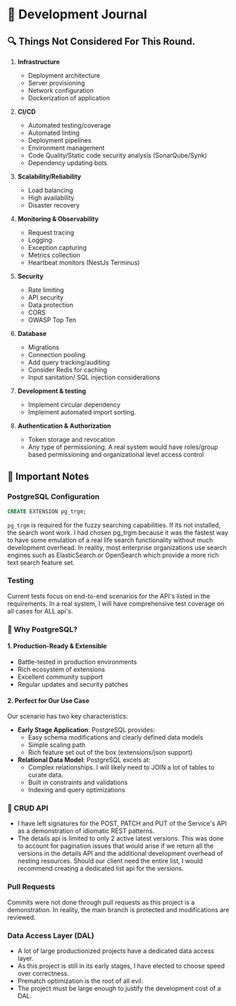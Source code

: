 # 📝 Development Journal

## 🔍 Things Not Considered For This Round.

1. **Infrastructure**
   - Deployment architecture
   - Server provisioning
   - Network configuration
   - Dockerization of application

2. **CI/CD**
   - Automated testing/coverage
   - Automated linting
   - Deployment pipelines
   - Environment management
   - Code Quality/Static code security analysis (SonarQube/Synk)
   - Dependency updating bots

3. **Scalability/Reliability**
   - Load balancing
   - High availability
   - Disaster recovery

4. **Monitoring & Observability**
   - Request tracing
   - Logging
   - Exception capturing
   - Metrics collection
   - Heartbeat monitors (NestJs Terminus)

5. **Security**
   - Rate limiting
   - API security
   - Data protection
   - CORS
   - OWASP Top Ten

6. **Database**
   - Migrations
   - Connection pooling
   - Add query tracking/auditing
   - Consider Redis for caching
   - Input sanitation/ SQL injection considerations

7. **Development & testing**
   - Implement circular dependency
   - Implement automated import sorting.

8. **Authentication & Authorization**
   - Token storage and revocation
   - Any type of permissioning. A real system would have roles/group based permissioning and organizational level access control

## 📌 Important Notes

### PostgreSQL Configuration
```sql
CREATE EXTENSION pg_trgm;
```
`pg_trgm` is required for the fuzzy searching capabilities. If its not installed, the search wont work. I had chosen pg_trgm because it was the fastest way to have some emulation of a real life search functionality without much development overhead. In reality, most enterprise organizations use search engines such as ElasticSearch or OpenSearch which provide a more rich text search feature set.

### Testing
Current tests focus on end-to-end scenarios for the API's listed in the requirements.
In a real system, I will have comprehensive test coverage on all cases for ALL api's.

### 🐘 Why PostgreSQL?
#### 1. Production-Ready & Extensible
- Battle-tested in production environments
- Rich ecosystem of extensions
- Excellent community support
- Regular updates and security patches

#### 2. Perfect for Our Use Case
Our scenario has two key characteristics:
- **Early Stage Application**: PostgreSQL provides:
  - Easy schema modifications and clearly defined data models
  - Simple scaling path
  - Rich feature set out of the box (extensions/json support)
- **Relational Data Model**: PostgreSQL excels at:
  - Complex relationships. I will likely need to JOIN a lot of tables to curate data.
  - Built in constraints and validations
  - Indexing and query optimizations


### 🐘 CRUD API
 - I have left signatures for the POST, PATCH and PUT of the Service's API as a demonstration of idiomatic REST patterns.
 - The details api is limited to only 2 active latest versions. This was done to account for pagination issues that would arise if we return all the versions in the details API and the additional development overhead of nesting resources. Should our client need the entire list, I would recommend creating a dedicated list api for the versions.

### Pull Requests
Commits were not done through pull requests as this project is a demonstration. In reality, the main branch is protected and modifications are reviewed.

### Data Access Layer (DAL)
 - A lot of large productionized projects have a dedicated data access layer.
 - As this project is still in its early stages, I have elected to choose speed over correctness.
 - Prematch optimization is the root of all evil.
 - The project must be large enough to justify the development cost of a DAL.
